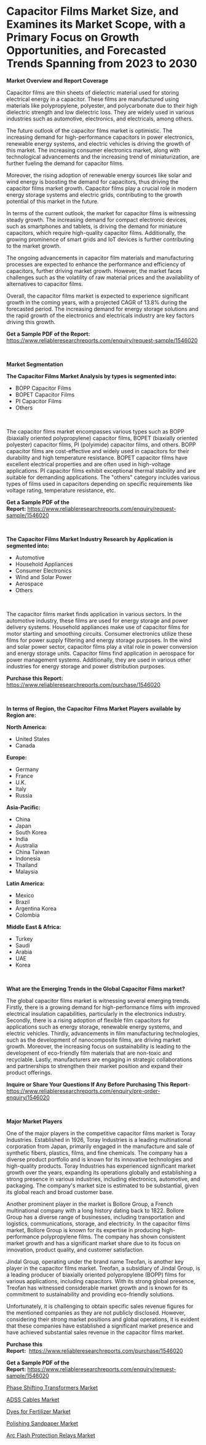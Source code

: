 <p><h1>Capacitor Films Market Size, and Examines its Market Scope, with a Primary Focus on Growth Opportunities, and Forecasted Trends Spanning from 2023 to 2030</h1></p><p><strong>Market Overview and Report Coverage</strong></p>
<p><p>Capacitor films are thin sheets of dielectric material used for storing electrical energy in a capacitor. These films are manufactured using materials like polypropylene, polyester, and polycarbonate due to their high dielectric strength and low dielectric loss. They are widely used in various industries such as automotive, electronics, and electricals, among others.</p><p>The future outlook of the capacitor films market is optimistic. The increasing demand for high-performance capacitors in power electronics, renewable energy systems, and electric vehicles is driving the growth of this market. The increasing consumer electronics market, along with technological advancements and the increasing trend of miniaturization, are further fueling the demand for capacitor films.</p><p>Moreover, the rising adoption of renewable energy sources like solar and wind energy is boosting the demand for capacitors, thus driving the capacitor films market growth. Capacitor films play a crucial role in modern energy storage systems and electric grids, contributing to the growth potential of this market in the future.</p><p>In terms of the current outlook, the market for capacitor films is witnessing steady growth. The increasing demand for compact electronic devices, such as smartphones and tablets, is driving the demand for miniature capacitors, which require high-quality capacitor films. Additionally, the growing prominence of smart grids and IoT devices is further contributing to the market growth.</p><p>The ongoing advancements in capacitor film materials and manufacturing processes are expected to enhance the performance and efficiency of capacitors, further driving market growth. However, the market faces challenges such as the volatility of raw material prices and the availability of alternatives to capacitor films.</p><p>Overall, the capacitor films market is expected to experience significant growth in the coming years, with a projected CAGR of 13.8% during the forecasted period. The increasing demand for energy storage solutions and the rapid growth of the electronics and electricals industry are key factors driving this growth.</p></p>
<p><strong>Get a Sample PDF of the Report:</strong> <a href="https://www.reliableresearchreports.com/enquiry/request-sample/1546020">https://www.reliableresearchreports.com/enquiry/request-sample/1546020</a></p>
<p>&nbsp;</p>
<p><strong>Market Segmentation</strong></p>
<p><strong>The Capacitor Films Market Analysis by types is segmented into:</strong></p>
<p><ul><li>BOPP Capacitor Films</li><li>BOPET Capacitor Films</li><li>PI Capacitor Films</li><li>Others</li></ul></p>
<p>&nbsp;</p>
<p><p>The capacitor films market encompasses various types such as BOPP (biaxially oriented polypropylene) capacitor films, BOPET (biaxially oriented polyester) capacitor films, PI (polyimide) capacitor films, and others. BOPP capacitor films are cost-effective and widely used in capacitors for their durability and high temperature resistance. BOPET capacitor films have excellent electrical properties and are often used in high-voltage applications. PI capacitor films exhibit exceptional thermal stability and are suitable for demanding applications. The "others" category includes various types of films used in capacitors depending on specific requirements like voltage rating, temperature resistance, etc.</p></p>
<p><strong>Get a Sample PDF of the Report:</strong>&nbsp;<a href="https://www.reliableresearchreports.com/enquiry/request-sample/1546020">https://www.reliableresearchreports.com/enquiry/request-sample/1546020</a></p>
<p>&nbsp;</p>
<p><strong>The Capacitor Films Market Industry Research by Application is segmented into:</strong></p>
<p><ul><li>Automotive</li><li>Household Appliances</li><li>Consumer Electronics</li><li>Wind and Solar Power</li><li>Aerospace</li><li>Others</li></ul></p>
<p>&nbsp;</p>
<p><p>The capacitor films market finds application in various sectors. In the automotive industry, these films are used for energy storage and power delivery systems. Household appliances make use of capacitor films for motor starting and smoothing circuits. Consumer electronics utilize these films for power supply filtering and energy storage purposes. In the wind and solar power sector, capacitor films play a vital role in power conversion and energy storage units. Capacitor films find application in aerospace for power management systems. Additionally, they are used in various other industries for energy storage and power distribution purposes.</p></p>
<p><strong>Purchase this Report:</strong>&nbsp; <a href="https://www.reliableresearchreports.com/purchase/1546020">https://www.reliableresearchreports.com/purchase/1546020</a></p>
<p>&nbsp;</p>
<p><strong>In terms of Region, the Capacitor Films Market Players available by Region are:</strong></p>
<p>
    <p> <strong> North America: </strong>
        <ul>
            <li>United States</li>
            <li>Canada</li>
        </ul>
        </p> 
    <p> <strong> Europe: </strong>
        <ul>
            <li>Germany</li>
            <li>France</li>
            <li>U.K.</li>
            <li>Italy</li>
            <li>Russia</li>
        </ul>
        </p> 
    <p> <strong> Asia-Pacific: </strong>
        <ul>
            <li>China</li>
            <li>Japan</li>
            <li>South Korea</li>
            <li>India</li>
            <li>Australia</li>
            <li>China Taiwan</li>
            <li>Indonesia</li>
            <li>Thailand</li>
            <li>Malaysia</li>
        </ul>
        </p> 
    <p> <strong> Latin America: </strong>
        <ul>
            <li>Mexico</li>
            <li>Brazil</li>
            <li>Argentina Korea</li>
            <li>Colombia</li>
        </ul>
        </p> 
    <p> <strong> Middle East & Africa: </strong>
        <ul>
            <li>Turkey</li>
            <li>Saudi</li>
            <li>Arabia</li>
            <li>UAE</li>
            <li>Korea</li>
        </ul>
    </p>
    </p>
<p>&nbsp;</p>
<p><strong>What are the Emerging Trends in the Global Capacitor Films market?</strong></p>
<p><p>The global capacitor films market is witnessing several emerging trends. Firstly, there is a growing demand for high-performance films with improved electrical insulation capabilities, particularly in the electronics industry. Secondly, there is a rising adoption of flexible film capacitors for applications such as energy storage, renewable energy systems, and electric vehicles. Thirdly, advancements in film manufacturing technologies, such as the development of nanocomposite films, are driving market growth. Moreover, the increasing focus on sustainability is leading to the development of eco-friendly film materials that are non-toxic and recyclable. Lastly, manufacturers are engaging in strategic collaborations and partnerships to strengthen their market position and expand their product offerings.</p></p>
<p><strong>Inquire or Share Your Questions If Any Before Purchasing This Report</strong>- <a href="https://www.reliableresearchreports.com/enquiry/pre-order-enquiry/1546020">https://www.reliableresearchreports.com/enquiry/pre-order-enquiry/1546020</a></p>
<p>&nbsp;</p>
<p><strong>Major Market Players</strong></p>
<p><p>One of the major players in the competitive capacitor films market is Toray Industries. Established in 1926, Toray Industries is a leading multinational corporation from Japan, primarily engaged in the manufacture and sale of synthetic fibers, plastics, films, and fine chemicals. The company has a diverse product portfolio and is known for its innovative technologies and high-quality products. Toray Industries has experienced significant market growth over the years, expanding its operations globally and establishing a strong presence in various industries, including electronics, automotive, and packaging. The company's market size is estimated to be substantial, given its global reach and broad customer base.</p><p>Another prominent player in the market is Bollore Group, a French multinational company with a long history dating back to 1822. Bollore Group has a diverse range of businesses, including transportation and logistics, communications, storage, and electricity. In the capacitor films market, Bollore Group is known for its expertise in producing high-performance polypropylene films. The company has shown consistent market growth and has a significant market share due to its focus on innovation, product quality, and customer satisfaction.</p><p>Jindal Group, operating under the brand name Treofan, is another key player in the capacitor films market. Treofan, a subsidiary of Jindal Group, is a leading producer of biaxially oriented polypropylene (BOPP) films for various applications, including capacitors. With its strong global presence, Treofan has witnessed considerable market growth and is known for its commitment to sustainability and providing eco-friendly solutions.</p><p>Unfortunately, it is challenging to obtain specific sales revenue figures for the mentioned companies as they are not publicly disclosed. However, considering their strong market positions and global operations, it is evident that these companies have established a significant market presence and have achieved substantial sales revenue in the capacitor films market.</p></p>
<p><strong>Purchase this Report:</strong>&nbsp;&nbsp;<a href="https://www.reliableresearchreports.com/purchase/1546020">https://www.reliableresearchreports.com/purchase/1546020</a></p>
<p></p>
<p><strong>Get a Sample PDF of the Report:</strong>&nbsp;<a href="https://www.reliableresearchreports.com/enquiry/request-sample/1546020">https://www.reliableresearchreports.com/enquiry/request-sample/1546020</a></p>
<p><p><a href="https://medium.com/@ulicesdoyle2023/phase-shifting-transformers-market-exploring-market-share-market-trends-and-future-growth-2385b2275d91">Phase Shifting Transformers Market</a></p><p><a href="https://medium.com/@reportprime04/adss-cables-market-the-key-to-successful-business-strategy-forecast-till-2030-091e6de5fb73">ADSS Cables Market</a></p><p><a href="https://github.com/zebdakicsin/Market-Research-Report-List-1/blob/main/dyes-for-fertilizer-market.md">Dyes for Fertilizer Market</a></p><p><a href="https://github.com/kholmovskayalyudmila/Market-Research-Report-List-1/blob/main/polishing-sandpaper-market.md">Polishing Sandpaper Market</a></p><p><a href="https://medium.com/@reportprime03/analyzing-arc-flash-protection-relays-market-global-industry-perspective-and-forecast-2023-to-d1f13bd8d937">Arc Flash Protection Relays Market</a></p></p>